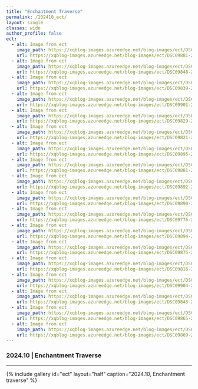 ```yaml
---
title: "Enchantment Traverse"
permalink: /202410_ect/
layout: single
classes: wide
author_profile: false
ect:
  - alt: Image from ect
    image_path: https://xqblog-images.azureedge.net/blog-images/ect/DSC09881-2.webp
    url: https://xqblog-images.azureedge.net/blog-images/ect/DSC09881-2.webp
  - alt: Image from ect
    image_path: https://xqblog-images.azureedge.net/blog-images/ect/DSC09848-2.webp
    url: https://xqblog-images.azureedge.net/blog-images/ect/DSC09848-2.webp
  - alt: Image from ect
    image_path: https://xqblog-images.azureedge.net/blog-images/ect/DSC09839-2.webp
    url: https://xqblog-images.azureedge.net/blog-images/ect/DSC09839-2.webp
  - alt: Image from ect
    image_path: https://xqblog-images.azureedge.net/blog-images/ect/DSC09901-2.webp
    url: https://xqblog-images.azureedge.net/blog-images/ect/DSC09901-2.webp
  - alt: Image from ect
    image_path: https://xqblog-images.azureedge.net/blog-images/ect/DSC09829-2.webp
    url: https://xqblog-images.azureedge.net/blog-images/ect/DSC09829-2.webp
  - alt: Image from ect
    image_path: https://xqblog-images.azureedge.net/blog-images/ect/DSC09821-2.webp
    url: https://xqblog-images.azureedge.net/blog-images/ect/DSC09821-2.webp
  - alt: Image from ect
    image_path: https://xqblog-images.azureedge.net/blog-images/ect/DSC09895-2.webp
    url: https://xqblog-images.azureedge.net/blog-images/ect/DSC09895-2.webp
  - alt: Image from ect
    image_path: https://xqblog-images.azureedge.net/blog-images/ect/DSC09899-2.webp
    url: https://xqblog-images.azureedge.net/blog-images/ect/DSC09881-2.webp
  - alt: Image from ect
    image_path: https://xqblog-images.azureedge.net/blog-images/ect/DSC09892-2.webp
    url: https://xqblog-images.azureedge.net/blog-images/ect/DSC09892-2.webp
  - alt: Image from ect
    image_path: https://xqblog-images.azureedge.net/blog-images/ect/DSC09890-2.webp
    url: https://xqblog-images.azureedge.net/blog-images/ect/DSC09890-2.webp
  - alt: Image from ect
    image_path: https://xqblog-images.azureedge.net/blog-images/ect/DSC09776-2.webp
    url: https://xqblog-images.azureedge.net/blog-images/ect/DSC09776-2.webp
  - alt: Image from ect
    image_path: https://xqblog-images.azureedge.net/blog-images/ect/DSC09894-2.webp
    url: https://xqblog-images.azureedge.net/blog-images/ect/DSC09894-2.webp
  - alt: Image from ect
    image_path: https://xqblog-images.azureedge.net/blog-images/ect/DSC09875-2.webp
    url: https://xqblog-images.azureedge.net/blog-images/ect/DSC09875-2.webp
  - alt: Image from ect
    image_path: https://xqblog-images.azureedge.net/blog-images/ect/DSC09816-2.webp
    url: https://xqblog-images.azureedge.net/blog-images/ect/DSC09816-2.webp
  - alt: Image from ect
    image_path: https://xqblog-images.azureedge.net/blog-images/ect/DSC09904-2.webp
    url: https://xqblog-images.azureedge.net/blog-images/ect/DSC09904-2.webp
  - alt: Image from ect
    image_path: https://xqblog-images.azureedge.net/blog-images/ect/DSC09843-2.webp
    url: https://xqblog-images.azureedge.net/blog-images/ect/DSC09843-2.webp
  - alt: Image from ect
    image_path: https://xqblog-images.azureedge.net/blog-images/ect/DSC09865-2.webp
    url: https://xqblog-images.azureedge.net/blog-images/ect/DSC09865-2.webp
  - alt: Image from ect
    image_path: https://xqblog-images.azureedge.net/blog-images/ect/DSC09869-2.webp
    url: https://xqblog-images.azureedge.net/blog-images/ect/DSC09869-2.webp
---
```


### 2024.10 | Enchantment Traverse

---
{% include gallery id="ect" layout="half" caption="2024.10, Enchantment traverse" %}

